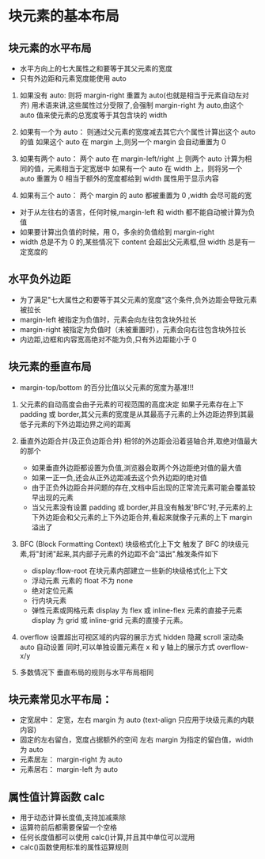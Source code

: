 # 块元素的基本布局

## 块元素的水平布局

- 水平方向上的七大属性之和要等于其父元素的宽度
- 只有外边距和元素宽度能使用 auto

1. 如果没有 auto:
   则将 margin-right 重置为 auto(也就是相当于元素自动左对齐)
   用术语来讲,这些属性过分受限了,会强制 margin-right 为 auto,由这个 auto 值来使元素的总宽度等于其包含块的 width

2. 如果有一个为 auto：
   则通过父元素的宽度减去其它六个属性计算出这个 auto 的值
   如果这个 auto 在 margin 上,则另一个 margin 会自动重置为 0

3. 如果有两个 auto：
   两个 auto 在 margin-left/right 上 则两个 auto 计算为相同的值，元素相当于定宽居中
   如果有一个 auto 在 width 上，则将另一个 auto 重置为 0 相当于额外的宽度都给到 width 属性用于显示内容

4. 如果有三个 auto：
   两个 margin 的 auto 都被重置为 0 ,width 会尽可能的宽

- 对于从左往右的语言，任何时候,margin-left 和 width 都不能自动被计算为负值
- 如果要计算出负值的时候，用 0，多余的负值给到 margin-right
- width 总是不为 0 的,某些情况下 content 会超出父元素框,但 width 总是有一定宽度的

## 水平负外边距

- 为了满足"七大属性之和要等于其父元素的宽度"这个条件,负外边距会导致元素被拉长
- margin-left 被指定为负值时，元素会向左往包含块外拉长
- margin-right 被指定为负值时（未被重置时），元素会向右往包含块外拉长
- 内边距,边框和内容宽高绝对不能为负,只有外边距能小于 0

## 块元素的垂直布局

- margin-top/bottom 的百分比值以父元素的宽度为基准!!!

1. 父元素的自动高度会由子元素的可视范围的高度决定
   如果子元素存在上下 padding 或 border,其父元素的宽度是从其最高子元素的上外边距边界到其最低子元素的下外边距边界之间的距离

2. 垂直外边距合并(及正负边距合并)
   相邻的外边距会沿着竖轴合并,取绝对值最大的那个

   - 如果垂直外边距都设置为负值,浏览器会取两个外边距绝对值的最大值
   - 如果一正一负,还会从正外边距减去这个负外边距的绝对值
   - 由于正负外边距合并问题的存在,文档中后出现的正常流元素可能会覆盖较早出现的元素
   - 当父元素没有设置 padding 或 border,并且没有触发'BFC'时,子元素的上下外边距会和父元素的上下外边距合并,看起来就像子元素的上下 margin 溢出了

3. BFC (Block Formatting Context) 块级格式化上下文
   触发了 BFC 的块级元素,将"封闭"起来,其内部子元素的外边距不会"溢出".触发条件如下

   - display:flow-root 在块元素内部建立一些新的块级格式化上下文
   - 浮动元素 元素的 float 不为 none
   - 绝对定位元素
   - 行内块元素
   - 弹性元素或网格元素
     display 为 flex 或 inline-flex 元素的直接子元素  
     display 为 grid 或 inline-grid 元素的直接子元素。

4. overflow 设置超出可视区域的内容的展示方式
   hidden 隐藏
   scroll 滚动条
   auto 自动设置
   同时,可以单独设置元素在 x 和 y 轴上的展示方式 overflow-x/y

5. 多数情况下 垂直布局的规则与水平布局相同

## 块元素常见水平布局：

- 定宽居中：
  定宽，左右 margin 为 auto
  (text-align 只应用于块级元素的内联内容)
- 固定的左右留白，宽度占据额外的空间
  左右 margin 为指定的留白值，width 为 auto
- 元素居左：
  margin-right 为 auto
- 元素居右：
  margin-left 为 auto

## 属性值计算函数 calc

- 用于动态计算长度值,支持加减乘除
- 运算符前后都需要保留一个空格
- 任何长度值都可以使用 calc()计算,并且其中单位可以混用
- calc()函数使用标准的属性运算规则
